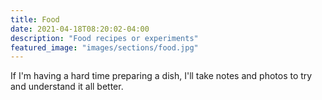 ```yaml
---
title: Food
date: 2021-04-18T08:20:02-04:00
description: "Food recipes or experiments"
featured_image: "images/sections/food.jpg"
---
```


If I'm having a hard time preparing a dish, I'll take notes and photos to try and understand it all better.
